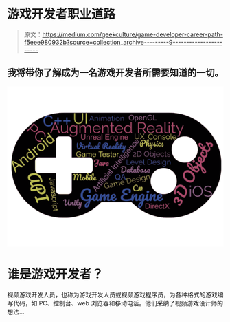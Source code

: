 # 游戏开发者职业道路

> 原文：<https://medium.com/geekculture/game-developer-career-path-f5eee980932b?source=collection_archive---------9----------------------->

## 我将带你了解成为一名游戏开发者所需要知道的一切。

![](img/98334ae6db7ba30035054844cf0fc722.png)

# 谁是游戏开发者？

视频游戏开发人员，也称为游戏开发人员或视频游戏程序员，为各种格式的游戏编写代码，如 PC、控制台、web 浏览器和移动电话。他们采纳了视频游戏设计师的想法…